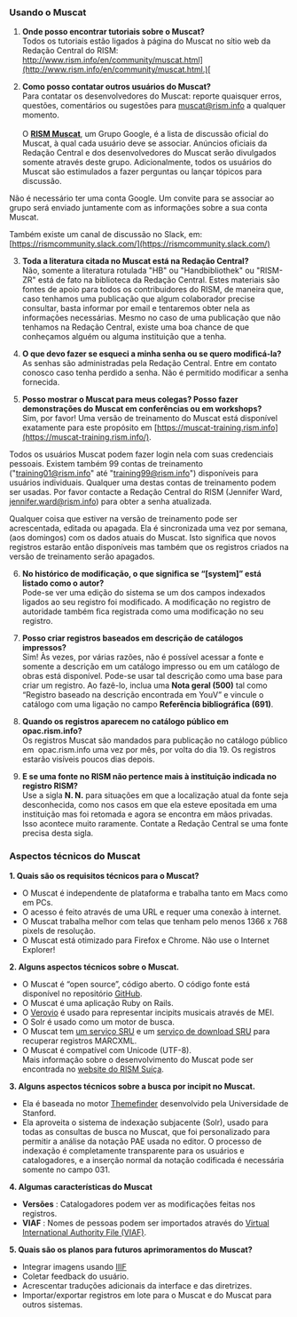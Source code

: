 ### Usando o Muscat

1. **Onde posso encontrar tutoriais sobre o Muscat?**  
Todos os tutoriais estão ligados à página do Muscat no sítio web da Redação Central do RISM: [http://www.rism.info/en/community/muscat.html](http://www.rism.info/en/community/muscat.html.)[  
](http://www.rism.info/en/community/muscat.html.)
  
2. **Como posso contatar outros usuários do Muscat?**  
Para contatar os desenvolvedores do Muscat: reporte quaisquer erros, questões, comentários ou sugestões para muscat@rism.info a qualquer momento.  
&nbsp;  
O **[RISM Muscat](https://groups.google.com/forum/#!forum/rism-muscat)**, um Grupo Google, é a lista de discussão oficial do Muscat, à qual cada usuário deve se associar. Anúncios oficiais da Redação Central e dos desenvolvedores do Muscat serão divulgados somente através deste grupo. Adicionalmente, todos os usuários do Muscat são estimulados a fazer perguntas ou lançar tópicos para discussão.   
  
Não é necessário ter uma conta Google. Um convite para se associar ao grupo será enviado juntamente com as informações sobre a sua conta Muscat.  
  
Também existe um canal de discussão no Slack, em:   
[https://rismcommunity.slack.com/](https://rismcommunity.slack.com/)  
  
3. **Toda a literatura citada no Muscat está na Redação Central?**  
Não, somente a literatura rotulada "HB" ou "Handbibliothek" ou "RISM-ZR" está de fato na biblioteca da Redação Central. Estes materiais são fontes de apoio para todos os contribuidores do RISM, de maneira que, caso tenhamos uma publicação que algum colaborador precise consultar, basta informar por email e tentaremos obter nela as informações necessárias. Mesmo no caso de uma publicação que não tenhamos na Redação Central, existe uma boa chance de que conheçamos alguém ou alguma instituição que a tenha.   
  
4. **O que devo fazer se esqueci a minha senha ou se quero modificá-la?**  
As senhas são administradas pela Redação Central. Entre em contato conosco caso tenha perdido a senha. Não é permitido modificar a senha fornecida.  
  
5. **Posso mostrar o Muscat para meus colegas? Posso fazer demonstrações do Muscat em conferências ou em workshops?**  
Sim, por favor! Uma versão de treinamento do Muscat está disponível exatamente para este propósito em [https://muscat-training.rism.info](https://muscat-training.rism.info/).   
  
Todos os usuários Muscat podem fazer login nela com suas credenciais pessoais. Existem também 99 contas de treinamento ("training01@rism.info" até "training99@rism.info") disponíveis para usuários individuais. Qualquer uma destas contas de treinamento podem ser usadas. Por favor contacte a Redação Central do RISM (Jennifer Ward, jennifer.ward@rism.info) para obter a senha atualizada.  
  
Qualquer coisa que estiver na versão de treinamento pode ser acrescentada, editada ou apagada. Ela é sincronizada uma vez por semana, (aos domingos) com os dados atuais do Muscat. Isto significa que novos registros estarão então disponíveis mas também que os registros criados na versão de treinamento serão apagados.   
  
6. **No histórico de modificação, o que significa se “[system]” está listado como o autor?**  
Pode-se ver uma edição do sistema se um dos campos indexados ligados ao seu registro foi modificado. A modificação no registro de autoridade também fica registrada como uma modificação no seu registro.  
  
7. **Posso criar registros baseados em descrição de catálogos impressos?**  
Sim! Às vezes, por várias razões, não é possível acessar a fonte e somente a descrição em um catálogo impresso ou em um catálogo de obras está disponível. Pode-se usar tal descrição como uma base para criar um registro. Ao fazê-lo, inclua uma **Nota geral (500)** tal como “Registro baseado na descrição encontrada em YouV” e vincule o catálogo com uma ligação no campo **Referência bibliográfica (691)**.
  
8. **Quando os registros aparecem no catálogo público em opac.rism.info?**  
Os registros Muscat são mandados para publicação no catálogo público em&nbsp; opac.rism.info uma vez por mês, por volta do dia 19. Os registros estarão visíveis poucos dias depois.
  
9. **E se uma fonte no RISM não pertence mais à instituição indicada no registro RISM?**  
Use a sigla **N. N.** para situações em que a localização atual da fonte seja desconhecida, como nos casos em que ela esteve epositada em uma instituição mas foi retomada e agora se encontra em mãos privadas. Isso acontece muito raramente. Contate a Redação Central se uma fonte precisa desta sigla.

### Aspectos técnicos do Muscat
**1. Quais são os requisitos técnicos para o Muscat?**  

- O Muscat é independente de plataforma e trabalha tanto em Macs como em PCs.
- O acesso é feito através de uma URL e requer uma conexão à internet.
- O Muscat trabalha melhor com telas que tenham pelo menos 1366 x 768 pixels de resolução.
- O Muscat está otimizado para Firefox e Chrome. Não use o Internet Explorer!   

**2. Alguns aspectos técnicos sobre o Muscat.**

- O Muscat é “open source”, código aberto. O código fonte está disponível no repositório [GitHub](https://github.com/rism-ch/muscat).
- O Muscat é uma aplicação Ruby on Rails.
- O [Verovio](http://www.verovio.org/pae-examples.xhtml) é usado para representar incipits musicais através de MEI.&nbsp;
- O Solr é usado como um motor de busca.
- O Muscat tem [um serviço SRU](https://github.com/rism-ch/muscat/wiki/SRU) e um [serviço de download SRU](https://github.com/rism-international/sru-downloader) para recuperar registros MARCXML.
- O Muscat é compatível com Unicode (UTF-8).  
Mais informação sobre o desenvolvimento do Muscat pode ser encontrada no [website do RISM Suíça](http://rism-ch.org/infrastructure/muscat.html?locale=en).   

**3. Alguns aspectos técnicos sobre a busca por incipit no Muscat.**

- Ela é baseada no motor [Themefinder](http://www.themefinder.org/) desenvolvido pela Universidade de Stanford.&nbsp;
- Ela aproveita o sistema de indexação subjacente (Solr), usado para todas as consultas de busca no Muscat, que foi personalizado para permitir a análise da notação PAE usada no editor. O processo de indexação é completamente transparente para os usuários e catalogadores, e a inserção normal da notação codificada é necessária somente no campo 031.  

**4. Algumas características do Muscat**

- **Versões** : Catalogadores podem ver as modificações feitas nos registros.
- **VIAF** : Nomes de pessoas podem ser importados através do [Virtual International Authority File (VIAF)](https://viaf.org/).&nbsp;

**5. Quais são os planos para futuros aprimoramentos do Muscat?**

- Integrar imagens usando [IIIF](http://iiif.io/)   
- Coletar feedback do usuário.
- Acrescentar traduções adicionais da interface e das diretrizes.
- Importar/exportar registros em lote para o Muscat e do Muscat para outros sistemas.